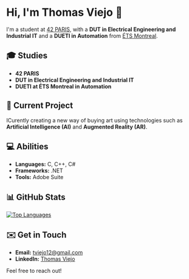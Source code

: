 # Hi, I'm Thomas Viejo 👋

I'm a student at [42 PARIS](https://www.42.fr/), with a **DUT in Electrical Engineering and Industrial IT** and a **DUETI in Automation** from [ÉTS Montreal](https://www.etsmtl.ca/).

## 🎓 Studies

- **42 PARIS**
- **DUT in Electrical Engineering and Industrial IT**
- **DUETI at ÉTS Montreal in Automation**

## 🚀 Current Project

ICurently creating a new way of buying art using technologies such as **Artificial Intelligence (AI)** and **Augmented Reality (AR)**.

## 💻 Abilities

- **Languages:** C, C++, C#
- **Frameworks:** .NET
- **Tools:** Adobe Suite

## 📊 GitHub Stats

[![Top Languages](https://github-readme-stats.vercel.app/api/top-langs/?username=tviejo&layout=compact&theme=dark)](https://github.com/tviejo)

## ✉️ Get in Touch

- **Email:** [tviejo12@gmail.com](mailto:tviejo12@gmail.com)
- **LinkedIn:** [Thomas Viejo](https://www.linkedin.com/in/thomas-viejo-9a213b195/)

Feel free to reach out!

